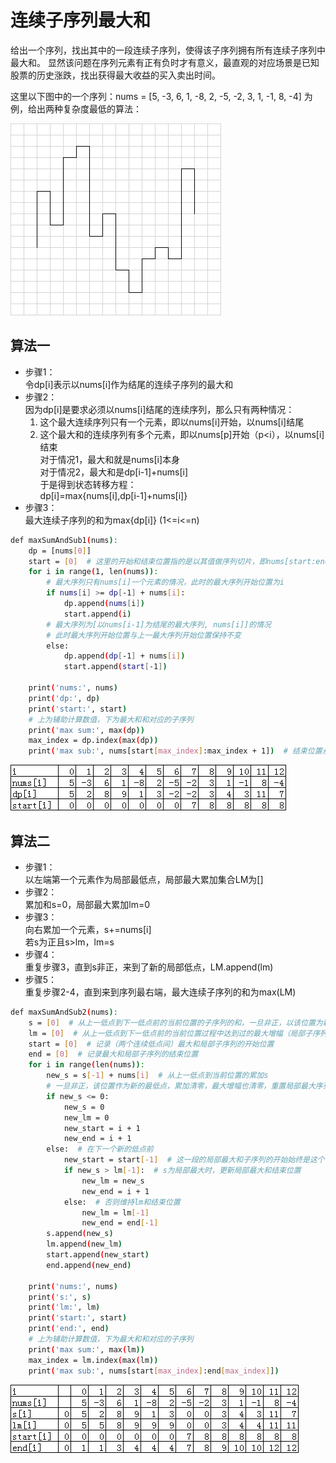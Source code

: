 # 连续子序列最大和

给出一个序列，找出其中的一段连续子序列，使得该子序列拥有所有连续子序列中最大和。
显然该问题在序列元素有正有负时才有意义，最直观的对应场景是已知股票的历史涨跌，找出获得最大收益的买入卖出时间。

这里以下图中的一个序列：nums = [5, -3, 6, 1, -8, 2, -5, -2, 3, 1, -1, 8, -4] 为例，给出两种复杂度最低的算法：

![alt text](https://github.com/meowmiji/subseries-max-sum/blob/master/images/series.png)

## 算法一

- 步骤1：   
令dp[i]表示以nums[i]作为结尾的连续子序列的最大和   
- 步骤2：   
因为dp[i]是要求必须以nums[i]结尾的连续序列，那么只有两种情况：   
	1. 这个最大连续序列只有一个元素，即以nums[i]开始，以nums[i]结尾   
	2. 这个最大和的连续序列有多个元素，即以nums[p]开始（p<i），以nums[i]结束   
对于情况1，最大和就是nums[i]本身   
对于情况2，最大和是dp[i-1]+nums[i]   
于是得到状态转移方程：   
dp[i]=max{nums[i],dp[i-1]+nums[i]}   
- 步骤3：   
最大连续子序列的和为max{dp[i]} (1<=i<=n)
	
```bash
def maxSumAndSub1(nums):
	dp = [nums[0]]
	start = [0]  # 这里的开始和结束位置指的是以其值做序列切片，即nums[start:end]
	for i in range(1, len(nums)):
		# 最大序列只有nums[i]一个元素的情况，此时的最大序列开始位置为i
		if nums[i] >= dp[-1] + nums[i]:
			dp.append(nums[i])
			start.append(i)
		# 最大序列为[以nums[i-1]为结尾的最大序列, nums[i]]的情况
		# 此时最大序列开始位置与上一最大序列开始位置保持不变
		else:
			dp.append(dp[-1] + nums[i])
			start.append(start[-1])

	print('nums:', nums)
	print('dp:', dp)
	print('start:', start)
	# 上为辅助计算数值，下为最大和和对应的子序列
	print('max sum:', max(dp))
	max_index = dp.index(max(dp))
	print('max sub:', nums[start[max_index]:max_index + 1])  # 结束位置永远是i+1，由dp的定义决定
```


![alt text](https://github.com/meowmiji/subseries-max-sum/blob/master/images/method_1_illustration.png)




## 算法二

- 步骤1：   
以左端第一个元素作为局部最低点，局部最大累加集合LM为[]   
- 步骤2：   
累加和s=0，局部最大累加lm=0   
- 步骤3：   
向右累加一个元素，s+=nums[i]   
若s为正且s>lm，lm=s   
- 步骤4：   
重复步骤3，直到s非正，来到了新的局部低点，LM.append(lm)   
- 步骤5：   
重复步骤2-4，直到来到序列最右端，最大连续子序列的和为max(LM)   

```bash
def maxSumAndSub2(nums):
	s = [0]  # 从上一低点到下一低点前的当前位置的子序列的和，一旦非正，以该位置为新的低点，同时s归零
	lm = [0]  # 从上一低点到下一低点前的当前位置过程中达到过的最大增幅（局部子序列和），local maximum
	start = [0]  # 记录（两个连续低点间）最大和局部子序列的开始位置
	end = [0]  # 记录最大和局部子序列的结束位置
	for i in range(len(nums)):
		new_s = s[-1] + nums[i]  # 从上一低点到当前位置的累加s
		# 一旦非正，该位置作为新的最低点，累加清零，最大增幅也清零，重置局部最大序列开始结束位置
		if new_s <= 0:
			new_s = 0
			new_lm = 0
			new_start = i + 1
			new_end = i + 1
		else:  # 在下一个新的低点前
			new_start = start[-1]  # 这一段的局部最大和子序列的开始始终是这个低点
			if new_s > lm[-1]:  # s为局部最大时，更新局部最大和结束位置
				new_lm = new_s
				new_end = i + 1
			else:  # 否则维持lm和结束位置
				new_lm = lm[-1]
				new_end = end[-1]
		s.append(new_s)
		lm.append(new_lm)
		start.append(new_start)
		end.append(new_end)

	print('nums:', nums)
	print('s:', s)
	print('lm:', lm)
	print('start:', start)
	print('end:', end)
	# 上为辅助计算数值，下为最大和和对应的子序列
	print('max sum:', max(lm))
	max_index = lm.index(max(lm))
	print('max sub:', nums[start[max_index]:end[max_index]])
```


![alt text](https://github.com/meowmiji/subseries-max-sum/blob/master/images/method_2_illustration.png)
